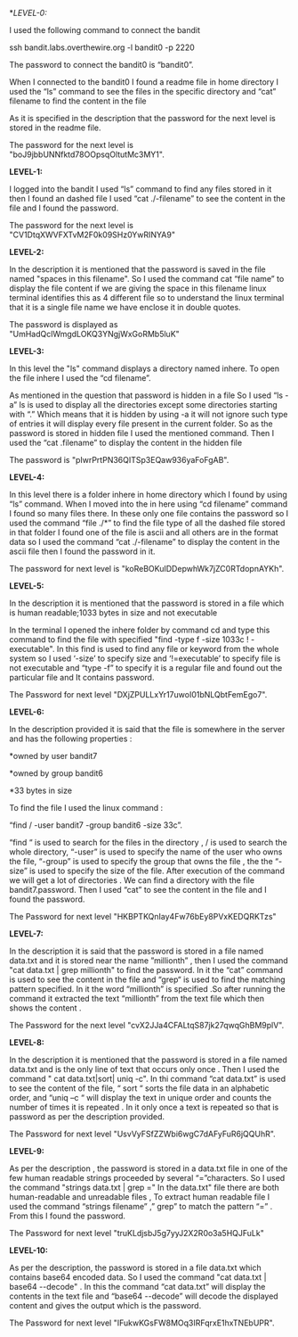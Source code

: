**LEVEL-0:*

I used the following command to connect the bandit

ssh bandit.labs.overthewire.org -l bandit0 -p 2220

The password to connect the bandit0 is “bandit0”.

When I connected to the bandit0 I found a readme file in home directory I used the “ls” command to see the files in the specific directory and “cat” filename to find the content in the file

As it is specified in the description that the password for the next level is stored in the readme file.

The password for the next level is "boJ9jbbUNNfktd78OOpsqOltutMc3MY1".

**LEVEL-1:**

I logged into the bandit I used “ls” command to find any files stored in it then I found an dashed file I used “cat ./-filename” to see the content in the file and I found the password.

The password for the next level is "CV1DtqXWVFXTvM2F0k09SHz0YwRINYA9"

**LEVEL-2:**

In the description it is mentioned that the password is saved in the file named "spaces in this filename". So I used the command cat “file name” to display the file content if we are giving the space in this filename linux terminal identifies this as 4 different file so to understand the linux terminal that it is a single file name we have enclose it in double quotes.

The password is displayed as "UmHadQclWmgdLOKQ3YNgjWxGoRMb5luK"

**LEVEL-3:**

In this level the "ls" command displays a directory named inhere. To open the file inhere I used the “cd filename”.

As mentioned in the question that password is hidden in a file So I used “ls -a” ls is used to display all the directories except some directories starting with “.” Which means that it is hidden by using -a it will not ignore such type of entries it will display every file present in the current folder. So as the password is stored in hidden file I used the mentioned command. Then I used the “cat .filename” to display the content in the hidden file

The password is "pIwrPrtPN36QITSp3EQaw936yaFoFgAB".

**LEVEL-4:**

In this level there is a folder inhere in home directory which I found by using “ls” command. When I moved into the in here using “cd filename” command I found so many files there. In these only one file contains the password so I used the command “file ./*” to find the file type of all the dashed file stored in that folder I found one of the file is ascii and all others are in the format data so I used the command “cat ./-filename” to display the content in the ascii file then I found the password in it.

The password for next level is "koReBOKuIDDepwhWk7jZC0RTdopnAYKh".

**LEVEL-5:**

In the description it is mentioned that the password is stored in a file which is human readable;1033 bytes in size and not executable

In the terminal I opened the inhere folder by command cd and type this command to find the file with specified "find -type f -size 1033c ! -executable". In this find is used to find any file or keyword from the whole system so I used ‘-size’ to specify size and ‘!=executable’ to specify file is not executable and “type -f” to specify it is a regular file and found out the particular file and It contains password.

The Password for next level "DXjZPULLxYr17uwoI01bNLQbtFemEgo7".

**LEVEL-6:**

In the description provided it is said that the file is somewhere in the server and has the following properties :

*owned by user bandit7

*owned by group bandit6

*33 bytes in size

To find the file I used the linux command :

“find / -user bandit7 -group bandit6 -size 33c”.

“find “ is used to search for the files in the directory , / is used to search the whole directory, “-user” is used to specify the name of the user who owns the file, “-group” is used to specify the group that owns the file , the the “-size” is used to specify the size of the file. After execution of the command we will get a lot of directories . We can find a directory with the file bandit7.password. Then I used “cat” to see the content in the file and I found the password.

The Password for next level "HKBPTKQnIay4Fw76bEy8PVxKEDQRKTzs"

**LEVEL-7:**

In the description it is said that the password is stored in a file named data.txt and it is stored near the name ”millionth” , then I used the command "cat data.txt | grep millionth" to find the password. In it the “cat” command is used to see the content in the file and “grep“ is used to find the matching pattern specified. In it the word “millionth” is specified .So after running the command it extracted the text “millionth” from the text file which then shows the content .

The Password for the next level "cvX2JJa4CFALtqS87jk27qwqGhBM9plV".

**LEVEL-8:**

In the description it is mentioned that the password is stored in a file named data.txt and is the only line of text that occurs only once . Then I used the command " cat data.txt|sort| uniq -c". In thi command “cat data.txt” is used to see the content of the file, “ sort “ sorts the file data in an alphabetic order, and “uniq –c “ will display the text in unique order and counts the number of times it is repeated . In it only once a text is repeated so that is password as per the description provided.

The Password for next level "UsvVyFSfZZWbi6wgC7dAFyFuR6jQQUhR".

**LEVEL-9:**

As per the description , the password is stored in a data.txt file in one of the few human readable strings proceeded by several “=”characters. So I used the command "strings data.txt | grep =" In the data.txt" file there are both human-readable and unreadable files , To extract human readable file I used the command “strings filename” ,” grep” to match the pattern “=” . From this I found the password.

The Password for next level "truKLdjsbJ5g7yyJ2X2R0o3a5HQJFuLk"

**LEVEL-10:**

As per the description, the password is stored in a file data.txt which contains base64 encoded data. So I used the command "cat data.txt | base64 --decode" . In this the command “cat data.txt” will display the contents in the text file and “base64 --decode” will decode the displayed content and gives the output which is the password.

The Password for next level "IFukwKGsFW8MOq3IRFqrxE1hxTNEbUPR".
